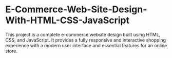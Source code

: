 # E-Commerce-Web-Site-Design-With-HTML-CSS-JavaScript
This project is a complete e-commerce website design built using HTML, CSS, and JavaScript. It provides a fully responsive and interactive shopping experience with a modern user interface and essential features for an online store.
